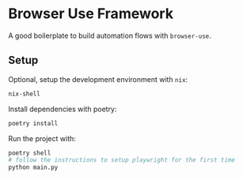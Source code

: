 # Browser Use Framework

A good boilerplate to build automation flows with `browser-use`.

## Setup

Optional, setup the development environment with `nix`:

```bash
nix-shell
```

Install dependencies with poetry:

```bash
poetry install
```

Run the project with:

```bash
poetry shell
# follow the instructions to setup playwright for the first time
python main.py
```

